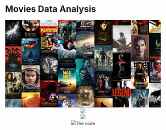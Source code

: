 # Movies Data Analysis

<center>
<img src="https://raw.githubusercontent.com/thecodemancer/movie-data-analysis/main/img/movies_background.jpeg" width="1200px"/>
</center>


<center>
<img src="https://github.com/thecodemancer/movies-data-analysis/blob/75703776bc67ef314331bbb8b873dc309039901f/img/Screen%20Shot%202023-09-13%20at%2020.36.09.png" />
</center>

<center><img src="https://github.com/thecodemancer/movies-data-analysis/blob/4537fd38327d981c161cd918ffeef2a64e8521c7/img/Screen%20Shot%202023-09-13%20at%2020.43.19.png /></center>
<center><img src="https://github.com/thecodemancer/movies-data-analysis/blob/4537fd38327d981c161cd918ffeef2a64e8521c7/img/Screen%20Shot%202023-09-13%20at%2020.43.36.png /></center>
<center><img src="https://github.com/thecodemancer/movies-data-analysis/blob/4537fd38327d981c161cd918ffeef2a64e8521c7/img/Screen%20Shot%202023-09-13%20at%2020.44.42.png /></center>

[The code]([https://github.com/thecodemancer/san_marcos_presentations/blob/56a3f900e0a5a412dc319dc07f86dcb043513160/an%C3%A1lisis_de_los_servicios_de_streaming_con_python.ipynb](https://github.com/thecodemancer/movies-data-analysis/blob/52de86308c9fdc2f57ba7e77a69bb933ce3bd98f/movies_data_analysis.ipynb)https://github.com/thecodemancer/movies-data-analysis/blob/52de86308c9fdc2f57ba7e77a69bb933ce3bd98f/movies_data_analysis.ipynb)
